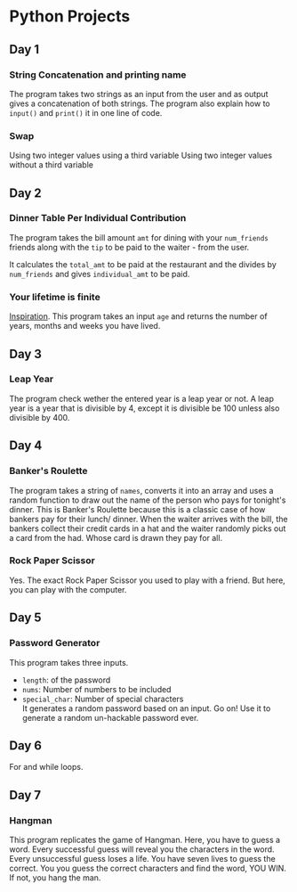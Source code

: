 # Python Projects

## Day 1

### String Concatenation and printing name

The program takes two strings as an input from the user and as output gives a concatenation of both strings.
The program also explain how to `input()` and `print()` it in one line of code.

### Swap

Using two integer values using a third variable
Using two integer values without a third variable

## Day 2

### Dinner Table Per Individual Contribution

The program takes the bill amount `amt` for dining with your `num_friends` friends along with the `tip` to be paid to the waiter - from the user.

It calculates the `total_amt` to be paid at the restaurant and the divides by `num_friends` and gives `individual_amt` to be paid.

### Your lifetime is finite

[Inspiration](https://waitbutwhy.com/2014/05/life-weeks.html).
This program takes an input `age` and returns the number of years, months and weeks you have lived.

## Day 3

### Leap Year

The program check wether the entered year is a leap year or not. A leap year is a year that is divisible by 4, except it is divisible be 100 unless also divisible by 400.

## Day 4

### Banker's Roulette

The program takes a string of `names`, converts it into an array and uses a random function to draw out the name of the person who pays for tonight's dinner.
This is Banker's Roulette because this is a classic case of how bankers pay for their lunch/ dinner. When the waiter arrives with the bill, the bankers collect their credit cards in a hat and the waiter randomly picks out a card from the had. Whose card is drawn they pay for all.

### Rock Paper Scissor

Yes. The exact Rock Paper Scissor you used to play with a friend. But here, you can play with the computer.

## Day 5

### Password Generator

This program takes three inputs.

- `length`: of the password
- `nums`: Number of numbers to be included
- `special_char`: Number of special characters  
  It generates a random password based on an input. Go on! Use it to generate a random un-hackable password ever.

## Day 6

For and while loops.

## Day 7

### Hangman

This program replicates the game of Hangman. Here, you have to guess a word. Every successful guess will reveal you the characters in the word. Every unsuccessful guess loses a life. You have seven lives to guess the correct.
You you guess the correct characters and find the word, YOU WIN.
If not, you hang the man.
